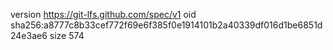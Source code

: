 version https://git-lfs.github.com/spec/v1
oid sha256:a8777c8b33cef772f69e6f385f0e1914101b2a40339df016d1be6851d24e3ae6
size 574
